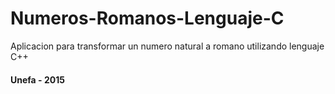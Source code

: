 # Numeros-Romanos-Lenguaje-C

Aplicacion para transformar un numero natural a romano utilizando lenguaje C++ 

#### Unefa - 2015
